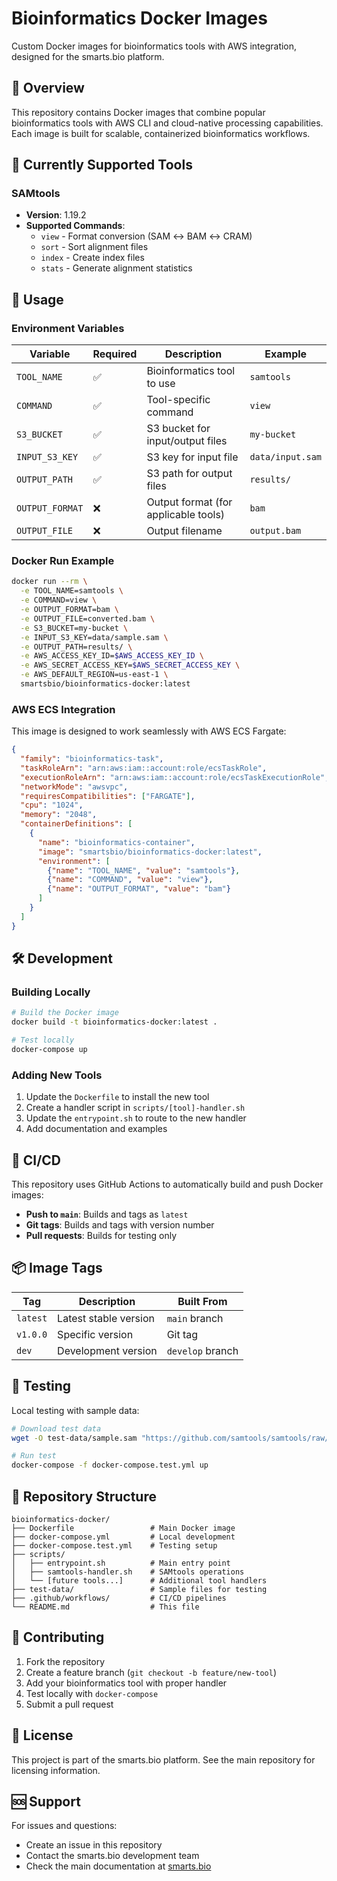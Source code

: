 # Bioinformatics Docker Images

Custom Docker images for bioinformatics tools with AWS integration, designed for the smarts.bio platform.

## 🎯 Overview

This repository contains Docker images that combine popular bioinformatics tools with AWS CLI and cloud-native processing capabilities. Each image is built for scalable, containerized bioinformatics workflows.

## 🧬 Currently Supported Tools

### SAMtools
- **Version**: 1.19.2
- **Supported Commands**: 
  - `view` - Format conversion (SAM ↔ BAM ↔ CRAM)
  - `sort` - Sort alignment files
  - `index` - Create index files
  - `stats` - Generate alignment statistics

## 🚀 Usage

### Environment Variables

| Variable | Required | Description | Example |
|----------|----------|-------------|---------|
| `TOOL_NAME` | ✅ | Bioinformatics tool to use | `samtools` |
| `COMMAND` | ✅ | Tool-specific command | `view` |
| `S3_BUCKET` | ✅ | S3 bucket for input/output files | `my-bucket` |
| `INPUT_S3_KEY` | ✅ | S3 key for input file | `data/input.sam` |
| `OUTPUT_PATH` | ✅ | S3 path for output files | `results/` |
| `OUTPUT_FORMAT` | ❌ | Output format (for applicable tools) | `bam` |
| `OUTPUT_FILE` | ❌ | Output filename | `output.bam` |

### Docker Run Example

```bash
docker run --rm \
  -e TOOL_NAME=samtools \
  -e COMMAND=view \
  -e OUTPUT_FORMAT=bam \
  -e OUTPUT_FILE=converted.bam \
  -e S3_BUCKET=my-bucket \
  -e INPUT_S3_KEY=data/sample.sam \
  -e OUTPUT_PATH=results/ \
  -e AWS_ACCESS_KEY_ID=$AWS_ACCESS_KEY_ID \
  -e AWS_SECRET_ACCESS_KEY=$AWS_SECRET_ACCESS_KEY \
  -e AWS_DEFAULT_REGION=us-east-1 \
  smartsbio/bioinformatics-docker:latest
```

### AWS ECS Integration

This image is designed to work seamlessly with AWS ECS Fargate:

```json
{
  "family": "bioinformatics-task",
  "taskRoleArn": "arn:aws:iam::account:role/ecsTaskRole",
  "executionRoleArn": "arn:aws:iam::account:role/ecsTaskExecutionRole",
  "networkMode": "awsvpc",
  "requiresCompatibilities": ["FARGATE"],
  "cpu": "1024",
  "memory": "2048",
  "containerDefinitions": [
    {
      "name": "bioinformatics-container",
      "image": "smartsbio/bioinformatics-docker:latest",
      "environment": [
        {"name": "TOOL_NAME", "value": "samtools"},
        {"name": "COMMAND", "value": "view"},
        {"name": "OUTPUT_FORMAT", "value": "bam"}
      ]
    }
  ]
}
```

## 🛠 Development

### Building Locally

```bash
# Build the Docker image
docker build -t bioinformatics-docker:latest .

# Test locally
docker-compose up
```

### Adding New Tools

1. Update the `Dockerfile` to install the new tool
2. Create a handler script in `scripts/[tool]-handler.sh`
3. Update the `entrypoint.sh` to route to the new handler
4. Add documentation and examples

## 🔄 CI/CD

This repository uses GitHub Actions to automatically build and push Docker images:

- **Push to `main`**: Builds and tags as `latest`
- **Git tags**: Builds and tags with version number
- **Pull requests**: Builds for testing only

## 📦 Image Tags

| Tag | Description | Built From |
|-----|-------------|------------|
| `latest` | Latest stable version | `main` branch |
| `v1.0.0` | Specific version | Git tag |
| `dev` | Development version | `develop` branch |

## 🧪 Testing

Local testing with sample data:

```bash
# Download test data
wget -O test-data/sample.sam "https://github.com/samtools/samtools/raw/develop/test/dat/test.sam"

# Run test
docker-compose -f docker-compose.test.yml up
```

## 📁 Repository Structure

```
bioinformatics-docker/
├── Dockerfile                 # Main Docker image
├── docker-compose.yml         # Local development
├── docker-compose.test.yml    # Testing setup
├── scripts/
│   ├── entrypoint.sh          # Main entry point
│   ├── samtools-handler.sh    # SAMtools operations
│   └── [future tools...]      # Additional tool handlers
├── test-data/                 # Sample files for testing
├── .github/workflows/         # CI/CD pipelines
└── README.md                  # This file
```

## 🤝 Contributing

1. Fork the repository
2. Create a feature branch (`git checkout -b feature/new-tool`)
3. Add your bioinformatics tool with proper handler
4. Test locally with `docker-compose`
5. Submit a pull request

## 📝 License

This project is part of the smarts.bio platform. See the main repository for licensing information.

## 🆘 Support

For issues and questions:
- Create an issue in this repository
- Contact the smarts.bio development team
- Check the main documentation at [smarts.bio](https://smarts.bio)